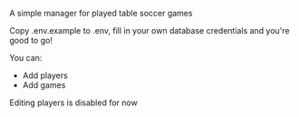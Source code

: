 A simple manager for played table soccer games

Copy .env.example to .env, fill in your own database credentials and you're good to go!

You can:
- Add players
- Add games

Editing players is disabled for now